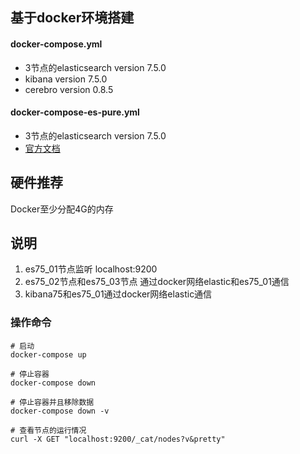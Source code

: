 
## 基于docker环境搭建

#### docker-compose.yml
 * 3节点的elasticsearch version 7.5.0
 * kibana version 7.5.0
 * cerebro version 0.8.5
 
#### docker-compose-es-pure.yml
 * 3节点的elasticsearch version 7.5.0
 * [官方文档](https://www.elastic.co/guide/en/elasticsearch/reference/7.5/docker.html)

## 硬件推荐
 Docker至少分配4G的内存
 
## 说明
1. es75_01节点监听 localhost:9200
2. es75_02节点和es75_03节点 通过docker网络elastic和es75_01通信
3. kibana75和es75_01通过docker网络elastic通信
 
### 操作命令

```
# 启动
docker-compose up

# 停止容器
docker-compose down

# 停止容器并且移除数据
docker-compose down -v

# 查看节点的运行情况
curl -X GET "localhost:9200/_cat/nodes?v&pretty"
```



